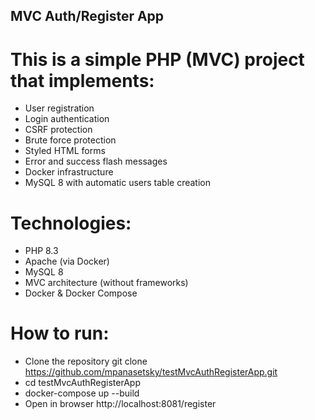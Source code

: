 ## MVC Auth/Register App
# This is a simple PHP (MVC) project that implements:
- User registration
- Login authentication
- CSRF protection
- Brute force protection
- Styled HTML forms
- Error and success flash messages
- Docker infrastructure
- MySQL 8 with automatic users table creation

# Technologies:
- PHP 8.3
- Apache (via Docker)
- MySQL 8
- MVC architecture (without frameworks)
- Docker & Docker Compose

# How to run:
- Clone the repository git clone https://github.com/mpanasetsky/testMvcAuthRegisterApp.git
- cd testMvcAuthRegisterApp
- docker-compose up --build
- Open in browser http://localhost:8081/register
